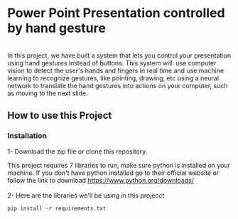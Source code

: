 # Power Point Presentation controlled by hand gesture
<div align="center"> 
<img src="https://www.canva.com/design/DAGIColnswE/BgonuB-3Ez6UsUef-MfxXA/view?utm_content=DAGIColnswE&utm_campaign=designshare&utm_medium=link&utm_source=editor)" alt="" />
 </div> 
 <br/>
 In this project, we have built a system that lets you control your presentation using hand gestures instead of buttons. This system will: use computer vision to detect the user's hands and fingers in real time and use machine learning to recognize gestures, like pointing, drawing, etc using a neural network to translate the hand gestures into actions on your computer, such as moving to the next slide.
 
 ## How to use this Project
 
 ### Installation
1- Download the zip file or clone this repository.

This project requires 7 libraries to run, make sure python is installed on your machine. If you don't have python installed go to their official website or follow the link to download https://www.python.org/downloads/
 <br/> <br/>
2- Here are the libraries we'll be using in this projecct

```
pip install -r requirements.txt
```
